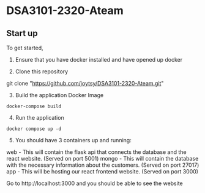 # DSA3101-2320-Ateam 
## Start up
To get started,

1. Ensure that you have docker installed and have opened up docker

2. Clone this repository

git clone "https://github.com/joytsy/DSA3101-2320-Ateam.git"

3. Build the application Docker Image
```
docker-compose build 
```

4. Run the application
```
docker compose up -d
```

5. You should have 3 containers up and running:

web - This will contain the flask api that connects the database and the react website. (Served on port 5001)
mongo - This will contain the database with the necessary information about the customers. (Served on port 27017)
app - This will be hosting our react frontend website. (Served on port 3000)


Go to http://localhost:3000 and you should be able to see the website



<!-- 3. Try Endpoints
### 1. /test (GET)
Calling this should return you 200 to check if the Flask endpoint is running

### 2. /data (GET)
Calling this should return you the data of the customers -->


